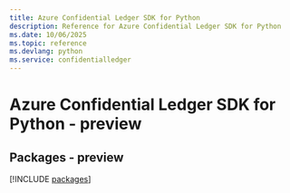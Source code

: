 ```yaml
---
title: Azure Confidential Ledger SDK for Python
description: Reference for Azure Confidential Ledger SDK for Python
ms.date: 10/06/2025
ms.topic: reference
ms.devlang: python
ms.service: confidentialledger
---
```

# Azure Confidential Ledger SDK for Python - preview
## Packages - preview
[!INCLUDE [packages](confidential-ledger-index.md)]